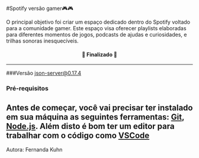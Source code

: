#Spotify versão gamer🎮🎮
<br>
<p>O principal objetivo foi criar um espaço dedicado dentro do Spotify voltado para a comunidade gamer. Este espaço visa oferecer playlists elaboradas para diferentes momentos de jogos, podcasts de ajudas e curiosidades, e trilhas sonoras inesquecíveis.</p>
<h4 align="center"> 
	🚧  Finalizado 🚧
</h4>


--------------------------------------------------------------------------------------------------------
###Versão 
json-server@0.17.4

### Pré-requisitos

Antes de começar, você vai precisar ter instalado em sua máquina as seguintes ferramentas:
[Git](https://git-scm.com), [Node.js](https://nodejs.org/en/).
Além disto é bom ter um editor para trabalhar com o código como [VSCode](https://code.visualstudio.com/)
---------------------------------------------------------------------------------------------------------

Autora:
Fernanda Kuhn 
